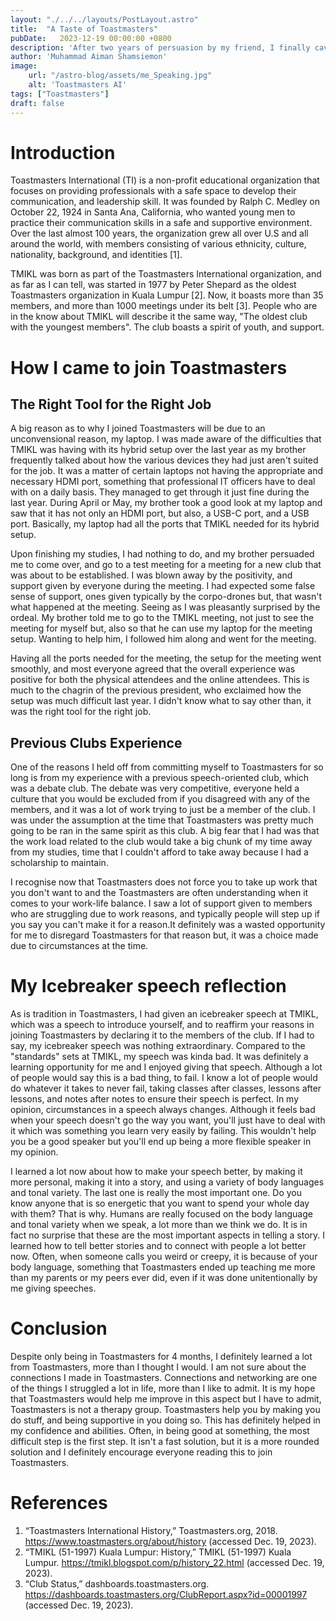 ```yaml
---
layout: "./../../layouts/PostLayout.astro"
title:  "A Taste of Toastmasters"
pubDate:   2023-12-19 00:00:00 +0800
description: 'After two years of persuasion by my friend, I finally caved in and check what Toastmasters is all about. I went to a test meeting of a new club at the time and was impressed. Then, I went to TMIKL Toastmasters meeting and I was persuaded to finally join the club'
author: 'Muhammad Aiman Shamsiemon'
image:
    url: "/astro-blog/assets/me_Speaking.jpg"
    alt: 'Toastmasters AI'
tags: ["Toastmasters"]
draft: false
---
```

# Introduction
Toastmasters International (TI) is a non-profit educational organization that focuses on providing professionals with a safe space to develop their communication, and leadership skill. It was founded by Ralph C. Medley on October 22, 1924 in Santa Ana, California, who wanted young men to practice their communication skills in a safe and supportive environment. Over the last almost 100 years, the organization grew all over U.S and all around the world, with members consisting of various ethnicity, culture, nationality, background, and identities [1].

TMIKL was born as part of the Toastmasters International organization, and as far as I can tell, was started in 1977 by Peter Shepard as the oldest Toastmasters organization in Kuala Lumpur [2]. Now, it boasts more than 35 members, and more than 1000 meetings under its belt [3]. People who are in the know about TMIKL will describe it the same way, "The oldest club with the youngest members". The club boasts a spirit of youth, and support.

# How I came to join Toastmasters
## The Right Tool for the Right Job
A big reason as to why I joined Toastmasters will be due to an unconvensional reason, my laptop. I was made aware of the difficulties that TMIKL was having with its hybrid setup over the last year as my brother frequently talked about how the various devices they had just aren't suited for the job. It was a matter of certain laptops not having the appropriate and necessary HDMI port, something that professional IT officers have to deal with on a daily basis. They managed to get through it just fine during the last year. During April or May, my brother took a good look at my laptop and saw that it has not only an HDMI port, but also, a USB-C port, and a USB port. Basically, my laptop had all the ports that TMIKL needed for its hybrid setup.

Upon finishing my studies, I had nothing to do, and my brother persuaded me to come over, and go to a test meeting for a meeting for a new club that was about to be established. I was blown away by the positivity, and support given by everyone during the meeting. I had expected some false sense of support, ones given typically by the corpo-drones but, that wasn't what happened at the meeting. Seeing as I was pleasantly surprised by the ordeal. My brother told me to go to the TMIKL meeting, not just to see the meeting for myself but, also so that he can use my laptop for the meeting setup. Wanting to help him, I followed him along and went for the meeting.

Having all the ports needed for the meeting, the setup for the meeting went smoothly, and most everyone agreed that the overall experience was positive for both the physical attendees and the online attendees. This is much to the chagrin of the previous president, who exclaimed how the setup was much difficult last year. I didn't know what to say other than, it was the right tool for the right job.

## Previous Clubs Experience

One of the reasons I held off from committing myself to Toastmasters for so long is from my experience with a previous speech-oriented club, which was a debate club. The debate was very competitive, everyone held a culture that you would be excluded from if you disagreed with any of the members, and it was a lot of work trying to just be a member of the club. I was under the assumption at the time that Toastmasters was pretty much going to be ran in the same spirit as this club. A big fear that I had was that the work load related to the club would take a big chunk of my time away from my studies, time that I couldn't afford to take away because I had a scholarship to maintain.

I recognise now that Toastmasters does not force you to take up work that you don't want to and the Toastmasters are often understanding when it comes to your work-life balance. I saw a lot of support given to members who are struggling due to work reasons, and typically people will step up if you say you can't make it for a reason.It definitely was a wasted opportunity for me to disregard Toastmasters for that reason but, it was a choice made due to circumstances at the time.

# My Icebreaker speech reflection

As is tradition in Toastmasters, I had given an icebreaker speech at TMIKL, which was a speech to introduce yourself, and to reaffirm your reasons in joining Toastmasters by declaring it to the members of the club. If I had to say, my icebreaker speech was nothing extraordinary. Compared to the "standards" sets at TMIKL, my speech was kinda bad. It was definitely a learning opportunity for me and I enjoyed giving that speech. Although a lot of people would say this is a bad thing, to fail. I know a lot of people would do whatever it takes to never fail, taking classes after classes, lessons after lessons, and notes after notes to ensure their speech is perfect. In my opinion, circumstances in a speech always changes. Although it feels bad when your speech doesn't go the way you want, you'll just have to deal with it which was something you learn very easily by failing. This wouldn't help you be a good speaker but you'll end up being a more flexible speaker in my opinion.

I learned a lot now about how to make your speech better, by making it more personal, making it into a story, and using a variety of body languages and tonal variety. The last one is really the most important one. Do you know anyone that is so energetic that you want to spend your whole day with them? That is why. Humans are really focused on the body language and tonal variety when we speak, a lot more than we think we do. It is in fact no surprise that these are the most important aspects in telling a story. I learned how to tell better stories and to connect with people a lot better now. Often, when someone calls you weird or creepy, it is because of your body language, something that Toastmasters ended up teaching me more than my parents or my peers ever did, even if it was done unitentionally by me giving speeches.

# Conclusion

Despite only being in Toastmasters for 4 months, I definitely learned a lot from Toastmasters, more than I thought I would. I am not sure about the connections I made in Toastmasters. Connections and networking are one of the things I struggled a lot in life, more than I like to admit. It is my hope that Toastmasters would help me improve in this aspect but I have to admit, Toastmasters is not a therapy group. Toastmasters help you by making you do stuff, and being supportive in you doing so. This has definitely helped in my confidence and abilities. Often, in being good at something, the most difficult step is the first step. It isn't a fast solution, but it is a more rounded solution and I definitely encourage everyone reading this to join Toastmasters.

# References

1. “Toastmasters International History,” Toastmasters.org, 2018. https://www.toastmasters.org/about/history (accessed Dec. 19, 2023).
2. “TMIKL (51-1997) Kuala Lumpur: History,” TMIKL (51-1997) Kuala Lumpur. https://tmikl.blogspot.com/p/history_22.html (accessed Dec. 19, 2023).
3. “Club Status,” dashboards.toastmasters.org. https://dashboards.toastmasters.org/ClubReport.aspx?id=00001997 (accessed Dec. 19, 2023).
